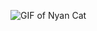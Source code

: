 ![GIF of Nyan Cat](https://static.wixstatic.com/media/4cbe8d_f1ed2800a49649848102c68fc5a66e53~mv2.gif)
